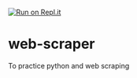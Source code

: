 [![Run on Repl.it](https://repl.it/badge/github/copyx/web-scraper)](https://repl.it/github/copyx/web-scraper)

# web-scraper
To practice python and web scraping
